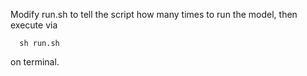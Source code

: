 Modify run.sh to tell the script how many times to run the model, then execute via
```
  sh run.sh
```
on terminal.
